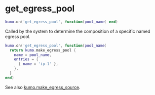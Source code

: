 # get_egress_pool

```lua
kumo.on('get_egress_pool', function(pool_name) end)
```

Called by the system to determine the composition of a specific named egress pool.

```lua
kumo.on('get_egress_pool', function(pool_name)
  return kumo.make_egress_pool {
    name = pool_name,
    entries = {
      { name = 'ip-1' },
    },
  }
end)
```

See also [kumo.make_egress_source](../kumo/make_egress_source/index.md).

